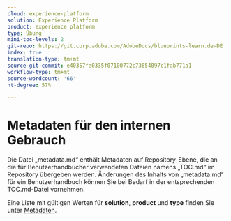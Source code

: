 ```yaml
---
cloud: experience-platform
solution: Experience Platform
product: experience platform
type: Übung
mini-toc-levels: 2
git-repo: https://git.corp.adobe.com/AdobeDocs/blueprints-learn.de-DE
index: true
translation-type: tm+mt
source-git-commit: e40357fa0335f07100772c73654097c1fab771a1
workflow-type: tm+mt
source-wordcount: '66'
ht-degree: 57%

---
```



# Metadaten für den internen Gebrauch

Die Datei „metadata.md“ enthält Metadaten auf Repository-Ebene, die an die für Benutzerhandbücher verwendeten Dateien namens „TOC.md“ im Repository übergeben werden. Änderungen des Inhalts von „metadata.md“ für ein Benutzerhandbuch können Sie bei Bedarf in der entsprechenden TOC.md-Datei vornehmen.

Eine Liste mit gültigen Werten für **solution**, **product** und **type** finden Sie unter [Metadaten](https://experienceleague.adobe.com/docs/authoring-guide-exl/using/editing/user-guide-setup/metadata.html?lang=en).
